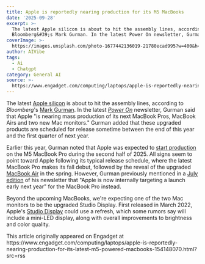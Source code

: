 ```yaml
---
title: Apple is reportedly nearing production for its M5 MacBooks
date: '2025-09-28'
excerpt: >-
  The latest Apple silicon is about to hit the assembly lines, according to
  Bloomberg&#39;s Mark Gurman. In the latest Power On newsletter, Gurman said...
coverImage: >-
  https://images.unsplash.com/photo-1677442136019-21780ecad995?w=400&h=200&fit=crop&auto=format
author: AIVibe
tags:
  - Ai
  - Chatgpt
category: General AI
source: >-
  https://www.engadget.com/computing/laptops/apple-is-reportedly-nearing-production-for-its-latest-m5-powered-macbooks-154148070.html?src=rss
---
```

<p>The latest <a data-i13n="elm:context_link;elmt:doNotAffiliate;cpos:1;pos:1" class="no-affiliate-link" href="https://www.engadget.com/the-mac-turns-40-how-apple-silicon-cured-its-midlife-crisis-161520642.html">Apple silicon</a> is about to hit the assembly lines, according to <em>Bloomberg</em>&#39;s <a data-i13n="elm:context_link;elmt:doNotAffiliate;cpos:2;pos:1" class="no-affiliate-link" href="https://www.bloomberg.com/news/newsletters/2025-09-28/apple-s-chatgpt-rival-m5-macbook-air-new-monitor-timing-ads-coming-to-maps-mg3ne6rw">Mark Gurman</a>. In the latest <a data-i13n="cpos:3;pos:1" href="https://www.bloomberg.com/news/newsletters/2025-09-28/apple-s-chatgpt-rival-m5-macbook-air-new-monitor-timing-ads-coming-to-maps-mg3ne6rw"><em>Power On</em></a> newsletter, Gurman said that Apple &quot;is nearing mass production of its next MacBook Pros, MacBook Airs and two new Mac monitors.&quot; Gurman added that these upgraded products are scheduled for release sometime between the end of this year and the first quarter of next year.</p>
<p>Earlier this year, Gurman noted that Apple was expected to <a data-i13n="elm:context_link;elmt:doNotAffiliate;cpos:4;pos:1" class="no-affiliate-link" href="https://www.engadget.com/computing/apple-is-reportedly-on-track-to-launch-the-m5-ipad-pro-and-macbook-pro-later-this-year-211013731.html">start production</a> on the M5 MacBook Pro during the second half of 2025. All signs seem to point toward Apple following its typical release schedule, where the latest MacBook Pro makes its fall debut, followed by the reveal of the upgraded <a data-i13n="elm:context_link;elmt:doNotAffiliate;cpos:5;pos:1" class="no-affiliate-link" href="https://www.engadget.com/computing/laptops/apple-macbook-air-m4-13-inch-and-15-inch-review-minimal-upgrades-at-a-much-better-price-130002570.html">MacBook Air</a> in the spring. However, Gurman previously mentioned in a <a data-i13n="elm:context_link;elmt:doNotAffiliate;cpos:6;pos:1" class="no-affiliate-link" href="https://www.bloomberg.com/news/articles/2025-07-10/apple-plans-new-macbook-pro-iphone-17e-and-ipads-by-early-2026">July edition</a> of his newsletter that &quot;Apple is now internally targeting a launch early next year&quot; for the MacBook Pro instead.</p>
<span id="end-legacy-contents"></span><p>Beyond the upcoming MacBooks, we&#39;re expecting one of the two Mac monitors to be the upgraded Studio Display. First released in March 2022, Apple&#39;s <a data-i13n="elm:context_link;elmt:doNotAffiliate;cpos:7;pos:1" class="no-affiliate-link" href="https://www.engadget.com/apple-studio-display-review-mac-monitor-154504997.html">Studio Display</a> could use a refresh, which some rumors say will include a mini-LED display, along with overall improvements to brightness and color quality.</p>This article originally appeared on Engadget at https://www.engadget.com/computing/laptops/apple-is-reportedly-nearing-production-for-its-latest-m5-powered-macbooks-154148070.html?src=rss
